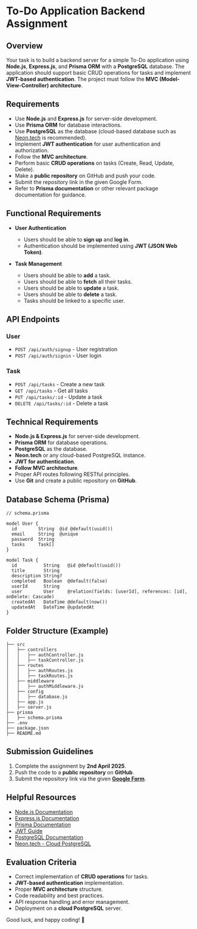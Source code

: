 # To-Do Application Backend Assignment

## Overview
Your task is to build a backend server for a simple To-Do application using **Node.js**, **Express.js**, and **Prisma ORM** with a **PostgreSQL** database. The application should support basic CRUD operations for tasks and implement **JWT-based authentication**. The project must follow the **MVC (Model-View-Controller) architecture**.

## Requirements
- Use **Node.js** and **Express.js** for server-side development.
- Use **Prisma ORM** for database interactions.
- Use **PostgreSQL** as the database (cloud-based database such as [Neon.tech](https://neon.tech) is recommended).
- Implement **JWT authentication** for user authentication and authorization.
- Follow the **MVC architecture**.
- Perform basic **CRUD operations** on tasks (Create, Read, Update, Delete).
- Make a **public repository** on GitHub and push your code.
- Submit the repository link in the given Google Form.
- Refer to **Prisma documentation** or other relevant package documentation for guidance.

## Functional Requirements
- **User Authentication**
  - Users should be able to **sign up** and **log in**.
  - Authentication should be implemented using **JWT (JSON Web Token)**.

- **Task Management**
  - Users should be able to **add** a task.
  - Users should be able to **fetch** all their tasks.
  - Users should be able to **update** a task.
  - Users should be able to **delete** a task.
  - Tasks should be linked to a specific user.

## API Endpoints
### User
- `POST /api/auth/signup` - User registration
- `POST /api/auth/signin` - User login

### Task
- `POST /api/tasks` - Create a new task
- `GET /api/tasks` - Get all tasks
- `PUT /api/tasks/:id` - Update a task
- `DELETE /api/tasks/:id` - Delete a task

## Technical Requirements
- **Node.js & Express.js** for server-side development.
- **Prisma ORM** for database operations.
- **PostgreSQL** as the database.
- **Neon.tech** or any cloud-based PostgreSQL instance.
- **JWT for authentication**.
- **Follow MVC architecture**.
- Proper API routes following RESTful principles.
- Use **Git** and create a public repository on **GitHub**.

## Database Schema (Prisma)
```prisma
// schema.prisma

model User {
  id        String  @id @default(uuid())
  email     String  @unique
  password  String
  tasks     Task[]
}

model Task {
  id          String   @id @default(uuid())
  title       String
  description String?
  completed   Boolean  @default(false)
  userId      String
  user        User     @relation(fields: [userId], references: [id], onDelete: Cascade)
  createdAt   DateTime @default(now())
  updatedAt   DateTime @updatedAt
}
```

## Folder Structure (Example)
```
├── src
│   ├── controllers
│   │   ├── authController.js
│   │   ├── taskController.js
│   ├── routes
│   │   ├── authRoutes.js
│   │   ├── taskRoutes.js
│   ├── middleware
│   │   ├── authMiddleware.js
│   ├── config
│   │   ├── database.js
│   ├── app.js
│   ├── server.js
├── prisma
│   ├── schema.prisma
├── .env
├── package.json
├── README.md
```

## Submission Guidelines
1. Complete the assignment by **2nd April 2025**.
2. Push the code to a **public repository** on **GitHub**.
3. Submit the repository link via the given **[Google Form](https://forms.gle/rEBqUJKkNQcq3Q6TA)**. 

## Helpful Resources
- [Node.js Documentation](https://nodejs.org/en/docs/)
- [Express.js Documentation](https://expressjs.com/)
- [Prisma Documentation](https://www.prisma.io/docs/)
- [JWT Guide](https://jwt.io/introduction/)
- [PostgreSQL Documentation](https://www.postgresql.org/docs/)
- [Neon.tech - Cloud PostgreSQL](https://neon.tech/)

## Evaluation Criteria
- Correct implementation of **CRUD operations** for tasks.
- **JWT-based authentication** implementation.
- Proper **MVC architecture** structure.
- Code readability and best practices.
- API response handling and error management.
- Deployment on a **cloud PostgreSQL** server.

Good luck, and happy coding! 🚀

